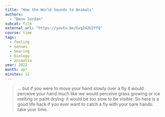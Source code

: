 ```yaml
---
title: "How the World Sounds to Animals"
authors:
  - "Benn Jordan"
subcat: film
external_url: "https://youtu.be/Gvg242U2YfQ"
course: time
tags:
  - feeling
  - senses
  - hearing
  - biology
  - animalia
year: 2022
month: apr
minutes: 12
---
```


> ... but if you were to move your hand slowly over a
fly it would perceive your hand much
like we would perceive grass growing or ice melting or paint
drying: it would be too slow to be
visible. So here is a good life hack if
you ever want to catch a fly with your bare hands: take your time.
